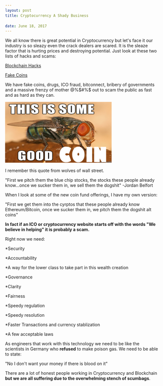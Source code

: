 ```yaml
---
layout: post
title: Cryptocurrency A Shady Business

date: June 18, 2017
--- 
```




We all know there is great potential in Cryptocurrency but let's face it our industry is so sleazy 
even the crack dealers are scared.  It is the sleaze factor that is hurting prices and destroying
potential.  Just look at these two lists of hacks and scams:


[Blockchain Hacks](https://magoo.github.io/Blockchain-Graveyard/)

[Fake Coins](https://deadcoins.com/)

We have fake coins, drugs, ICO fraud, bitconnect, bribery of governments and a massive frenzy
of mother @%$#%$ out to scam the public as fast and as hard as they can.  




![](../images/fly.png)



I remember this quote from wolves of wall street.

"First we pitch them the  blue chip stocks,  the stocks these  people already know...once we sucker
 them in, we sell them the dogshit"
-Jordan Belfort

When I look at some of the new coin fund offerings, I have my own version:

"First we get them into the cyrptos that these people already know Ethereum/Bitcoin, once we sucker them in, we pitch them the dogshit alt coins"

**In fact if an  ICO or cryptocurrency  website  starts off with the words  "We believe in helping"  it is
probably a scam.**  

Right now we need:

*Security

*Accountability

*A way for the lower class to take part in this wealth creation

*Governance

*Clarity

*Fairness

*Speedy regulation

*Speedy resolution

*Faster Transactions and currency stablization

*A few acceptable laws

As engineers that work with this technology we need to be like the scientists in Germany who **refused** 
to make poison gas. We need to be able to state:

"No I don't want your money if there is blood on it" 

There are a lot of honest people working in Cryptocurrency and Blockchain **but we are all suffering
due to the overwhelming stench of scumbags**. 


 

 

 

 

 

 

 

   









